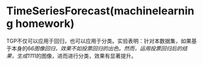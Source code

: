 # TimeSeriesForecast(machinelearning homework)
TGP不仅可以应用于回归，也可以应用于分类。实验表明：针对本数据集，如果基于本身的6*6图像回归，效果不如投票回归的出色。然而，运用投票回归后的结果，生成11*11的图像，进而进行分类，效果有显著提升。
